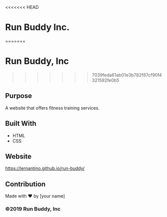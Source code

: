 <<<<<<< HEAD
# Run Buddy Inc.
=======
# Run Buddy, Inc
>>>>>>> 7039feda61ab01e3b782f87cf90f4321592fe0b5

## Purpose
A website that offers fitness training services. 

## Built With
* HTML
* CSS

## Website
https://lernantino.github.io/run-buddy/

## Contribution
Made with ❤️ by [your name]

### ©️2019 Run Buddy, Inc 
